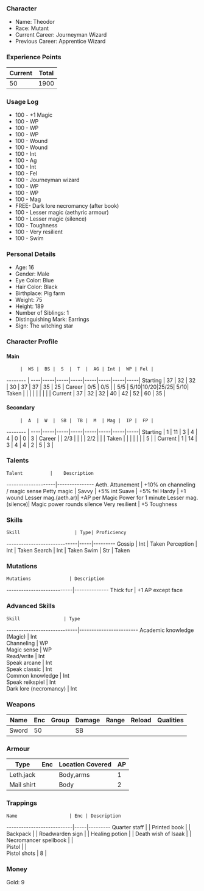 ### Character
- Name: Theodor
- Race: Mutant
- Current Career: Journeyman Wizard
- Previous Career: Apprentice Wizard

### Experience Points
Current | Total
--------|------
   50   | 1900
    
### Usage Log
- 100 - +1 Magic
- 100 - WP
- 100 - WP
- 100 - WP
- 100 - Wound
- 100 - Wound
- 100 - Int
- 100 - Ag
- 100 - Int
- 100 - Fel
- 100 - Journeyman wizard
- 100 - WP
- 100 - WP
- 100 - Mag
- FREE- Dark lore necromancy (after book)
- 100 - Lesser magic (aethyric armour) 
- 100 - Lesser magic (silence) 
- 100 - Toughness
- 100 - Very resilient
- 100 - Swim


### Personal Details
- Age: 16
- Gender: Male
- Eye Color: Blue
- Hair Color: Black
- Birthplace: Pig farm
- Weight: 75
- Height: 189
- Number of Siblings: 1
- Distinguishing Mark: Earrings
- Sign: The witching star

### Character Profile

#### Main
         |  WS |  BS |  S  |  T  |  AG | Int |  WP | Fel |
-------- | ----|-----|-----|-----|-----|-----|-----|-----|
Starting |  37 |  32 |  32 |  30 |  37 |  37 |  35 |  25 |
Career   | 0/5 | 0/5 |     | 5/5 | 5/10|10/20|25/25| 5/10|
Taken    |     |     |     |     |     |     |     |     |
Current  |  37 |  32 |  32 |  40 |  42 |  52 |  60 |  35 |

#### Secondary
         |  A  |  W  |  SB |  TB |  M  | Mag |  IP |  FP |
-------- | ----|-----|-----|-----|-----|-----|-----|-----|
Starting |  1  |  11 |  3  |  4  |  4  |  0  |  0  |  3  |
Career   |     | 2/3 |     |     |     | 2/2 |     |     |
Taken    |     |     |     |     |     |     |  5  |     |
Current  |  1  |  14 |  3  |  4  |  4  |  2  |  5  |  3  |
  
### Talents
    Talent          |    Description
--------------------|---------------
Aeth. Attunement    | +10% on channeling / magic sense
Petty magic         | 
Savvy               | +5% int
Suave               | +5% fel
Hardy               | +1 wound
Lesser mag.(aeth.ar)| +AP per Magic Power for 1 minute
Lesser mag.(silence)| Magic power rounds silence
Very resilient      | +5 Toughness



### Skills
    Skill                    | Type| Proficiency
-----------------------------|-----|---------
Gossip                       | Int | Taken
Perception                   | Int | Taken
Search                       | Int | Taken
Swim                         | Str | Taken

### Mutations
    Mutations              | Description
---------------------------|--------------
Thick fur		   | +1 AP except face

### Advanced Skills
    Skill	             | Type 
-----------------------------|------------------------
Academic knowledge (Magic)   | Int   
Channeling                   | WP   
Magic sense                  | WP   
Read/write                   | Int  
Speak arcane                 | Int  
Speak classic                | Int  
Common knowledge             | Int  
Speak reikspiel              | Int  
Dark lore (necromancy)       | Int

### Weapons
   Name  | Enc | Group | Damage | Range | Reload | Qualities
-------- |-----|-------|--------|-------|--------|----------
   Sword |  50 |       |   SB   |       |        | 
  
### Armour
   Type   | Enc | Location Covered | AP |
----------|-----|------------------|----|
Leth.jack |     | Body,arms        | 1  |
Mail shirt|     | Body             | 2  |

### Trappings
    Name                   | Enc | Description
---------------------------|-----|---------
Quarter staff              |     | 
Printed book               |     | 
Backpack                   |     | 
Roadwarden sign	     	   |     |
Healing potion             |     |
Death wish of Isaak        |     |   
Necromancer spellbook      |     |   
Pistol                     |     |   
Pistol shots               |  8  |   

### Money
Gold: 9
